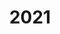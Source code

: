 ---
layout: gallery
title: 2021
no_menu_item: true # required only for this example website because of menu construction
support: [jquery, gallery]
---